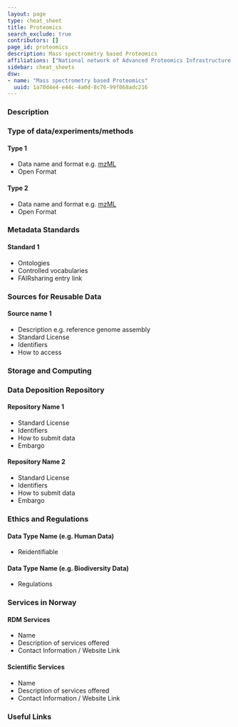 ```yaml
---
layout: page
type: cheat_sheet
title: Proteomics
search_exclude: true
contributors: []
page_id: proteomics
description: Mass spectrometry based Proteomics
affiliations: ["National network of Advanced Proteomics Infrastructure (NAPI)"]
sidebar: cheat_sheets
dsw:
- name: "Mass spectrometry based Proteomics"
  uuid: 1a70d4e4-e44c-4a0d-8c76-99f068adc216
---
```


### Description


### Type of data/experiments/methods
#### Type 1
- Data name and format e.g. [mzML](https://fairsharing.org/FAIRsharing.26dmba)
- Open Format

#### Type 2
- Data name and format e.g. [mzML](https://fairsharing.org/FAIRsharing.26dmba)
- Open Format

### Metadata Standards
#### Standard 1
- Ontologies
- Controlled vocabularies
- FAIRsharing entry link

### Sources for Reusable Data
#### Source name 1
- Description e.g. reference genome assembly
- Standard License
- Identifiers
- How to access

### Storage and Computing
<!--Add information about e.g. NeLS-->

### Data Deposition Repository

#### Repository Name 1
- Standard License
- Identifiers
- How to submit data
- Embargo

#### Repository Name 2
- Standard License
- Identifiers
- How to submit data
- Embargo

### Ethics and Regulations
<!--Add information about laws and policies in Norway for relevant data types-->
#### Data Type Name (e.g. Human Data)
- Reidentifiable

#### Data Type Name (e.g. Biodiversity Data)
- Regulations

### Services in Norway
<!--Add one line description-->
#### RDM Services
- Name
- Description of services offered
- Contact Information / Website Link

#### Scientific Services
- Name
- Description of services offered
- Contact Information / Website Link

### Useful Links
<!--Add a list of relevant external/global tools-->
